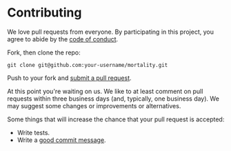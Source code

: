 # Contributing

We love pull requests from everyone. By participating in this project, you
agree to abide by the [code of conduct].

[code of conduct]: https://github.com/senorbacon/mortality/blob/master/CODE_OF_CONDUCT.md

Fork, then clone the repo:

    git clone git@github.com:your-username/mortality.git

Push to your fork and [submit a pull request][pr].

[pr]: https://github.com/senorbacon/mortality/compare/

At this point you're waiting on us. We like to at least comment on pull requests
within three business days (and, typically, one business day). We may suggest
some changes or improvements or alternatives.

Some things that will increase the chance that your pull request is accepted:

* Write tests.
* Write a [good commit message][commit].

[commit]: http://tbaggery.com/2008/04/19/a-note-about-git-commit-messages.html
